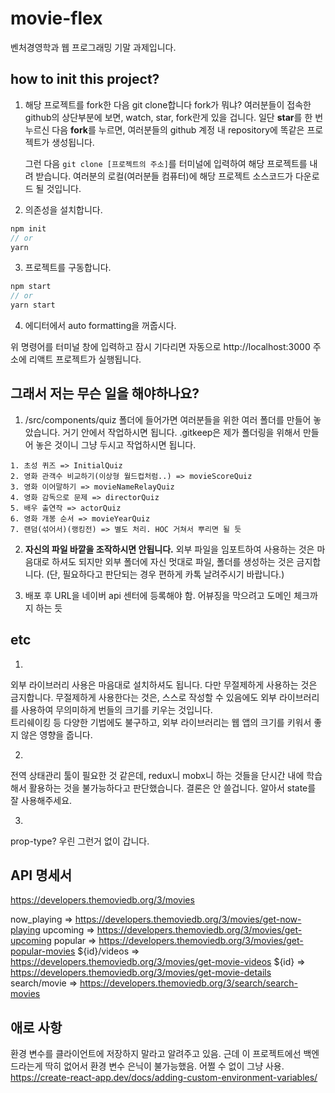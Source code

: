 # movie-flex

벤처경영학과 웹 프로그래밍 기말 과제입니다.


## how to init this project?

1. 해당 프로젝트를 fork한 다음 git clone합니다
   fork가 뭐냐? 여러분들이 접속한 github의 상단부분에 보면, watch, star, fork란게 있을 겁니다.
   일단 **star**를 한 번 누르신 다음 **fork**를 누르면, 여러분들의 github 계정 내 repository에 똑같은 프로젝트가 생성됩니다.

   그런 다음 `git clone [프로젝트의 주소]`를 터미널에 입력하여 해당 프로젝트를 내려 받습니다.
   여러분의 로컬(여러분들 컴퓨터)에 해당 프로젝트 소스코드가 다운로드 될 것입니다.

2. 의존성을 설치합니다.

```javascript
npm init
// or
yarn
```

3. 프로젝트를 구동합니다.

```javascript
npm start
// or
yarn start
```

4. 에디터에서 auto formatting을 꺼줍시다.  

위 명령어를 터미널 창에 입력하고 잠시 기다리면 자동으로 http://localhost:3000 주소에 리액트 프로젝트가 실행됩니다.

## 그래서 저는 무슨 일을 해야하나요?

1.  /src/components/quiz 폴더에 들어가면 여러분들을 위한 여러 폴더를 만들어 놓았습니다. 거기 안에서 작업하시면 됩니다.
    .gitkeep은 제가 폴더링을 위해서 만들어 놓은 것이니 그냥 두시고 작업하시면 됩니다.

```
1. 초성 퀴즈 => InitialQuiz
2. 영화 관객수 비교하기(이상형 월드컵처럼..) => movieScoreQuiz
3. 영화 이어말하기 => movieNameRelayQuiz
4. 영화 감독으로 문제 => directorQuiz
5. 배우 출연작 => actorQuiz
6. 영화 개봉 순서 => movieYearQuiz
7. 랜덤(섞어서)(랭킹전) => 별도 처리. HOC 거쳐서 뿌리면 될 듯
```

2. **자신의 파일 바깥을 조작하시면 안됩니다.**
   외부 파일을 임포트하여 사용하는 것은 마음대로 하셔도 되지만 외부 폴더에 자신 멋대로 파일, 폴더를 생성하는 것은 금지합니다.
   (단, 필요하다고 판단되는 경우 편하게 카톡 날려주시기 바랍니다.)

3. 배포 후 URL을 네이버 api 센터에 등록해야 함. 어뷰징을 막으려고 도메인 체크까지 하는 듯


## etc

1.
외부 라이브러리 사용은 마음대로 설치하셔도 됩니다. 다만 무절제하게 사용하는 것은 금지합니다.
무절제하게 사용한다는 것은, 스스로 작성할 수 있음에도 외부 라이브러리를 사용하여 무의미하게 번들의 크기를 키우는 것입니다.  
트리쉐이킹 등 다양한 기법에도 불구하고, 외부 라이브러리는 웹 앱의 크기를 키워서 좋지 않은 영향을 줍니다.

2.
전역 상태관리 툴이 필요한 것 같은데, redux니 mobx니 하는 것들을 단시간 내에 학습해서 활용하는 것을 불가능하다고 판단했습니다. 결론은 안 쓸겁니다. 알아서 state를 잘 사용해주세요.

3.
prop-type? 우린 그런거 없이 갑니다. 


## API 명세서

https://developers.themoviedb.org/3/movies

now_playing => https://developers.themoviedb.org/3/movies/get-now-playing
upcoming => https://developers.themoviedb.org/3/movies/get-upcoming
popular => https://developers.themoviedb.org/3/movies/get-popular-movies
${id}/videos => https://developers.themoviedb.org/3/movies/get-movie-videos
${id} => https://developers.themoviedb.org/3/movies/get-movie-details
search/movie => https://developers.themoviedb.org/3/search/search-movies

## 애로 사항

환경 변수를 클라이언트에 저장하지 말라고 알려주고 있음. 근데 이 프로젝트에선 백엔드라는게 딱히 없어서 환경 변수 은닉이 불가능했음. 어쩔 수 없이 그냥 사용.
https://create-react-app.dev/docs/adding-custom-environment-variables/
